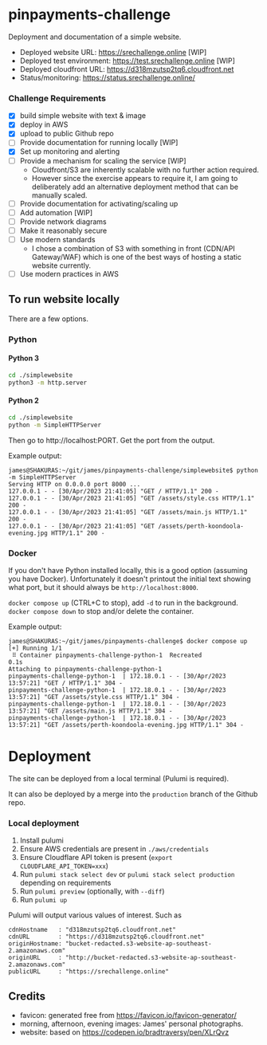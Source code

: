 # pinpayments-challenge

Deployment and documentation of a simple website.

- Deployed website URL: https://srechallenge.online [WIP]
- Deployed test environment: https://test.srechallenge.online [WIP]
- Deployed cloudfront URL: https://d318mzutsp2tq6.cloudfront.net
- Status/monitoring: https://status.srechallenge.online/

### Challenge Requirements

- [x] build simple website with text & image
- [x] deploy in AWS
- [x] upload to public Github repo
- [ ] Provide documentation for running locally [WIP]
- [x] Set up monitoring and alerting
- [ ] Provide a mechanism for scaling the service [WIP]
  - Cloudfront/S3 are inherently scalable with no further action required.
  - However since the exercise appears to require it, I am going to deliberately add an alternative deployment method that can be manually scaled.
- [ ] Provide documentation for activating/scaling up
- [ ] Add automation [WIP]
- [ ] Provide network diagrams
- [ ] Make it reasonably secure
- [ ] Use modern standards
  - I chose a combination of S3 with something in front (CDN/API Gateway/WAF) which is one of the best ways of hosting a static website currently.
- [ ] Use modern practices in AWS

## To run website locally

There are a few options.

### Python

#### Python 3

```bash
cd ./simplewebsite
python3 -m http.server
```

#### Python 2

```bash
cd ./simplewebsite
python -m SimpleHTTPServer
```

Then go to http://localhost:PORT.  Get the port from the output.

Example output:

```log
james@SHAKURAS:~/git/james/pinpayments-challenge/simplewebsite$ python -m SimpleHTTPServer 
Serving HTTP on 0.0.0.0 port 8000 ...
127.0.0.1 - - [30/Apr/2023 21:41:05] "GET / HTTP/1.1" 200 -
127.0.0.1 - - [30/Apr/2023 21:41:05] "GET /assets/style.css HTTP/1.1" 200 -
127.0.0.1 - - [30/Apr/2023 21:41:05] "GET /assets/main.js HTTP/1.1" 200 -
127.0.0.1 - - [30/Apr/2023 21:41:05] "GET /assets/perth-koondoola-evening.jpg HTTP/1.1" 200 -
```

### Docker

If you don't have Python installed locally, this is a good option (assuming you have Docker). Unfortunately it doesn't printout the initial text showing what port, but it should always be `http://localhost:8000`.

`docker compose up` (CTRL+C to stop), add `-d` to run in the background. `docker compose down` to stop and/or delete the container.

Example output:

```log
james@SHAKURAS:~/git/james/pinpayments-challenge$ docker compose up
[+] Running 1/1
 ⠿ Container pinpayments-challenge-python-1  Recreated                                                                                                                                                                                                                       0.1s
Attaching to pinpayments-challenge-python-1
pinpayments-challenge-python-1  | 172.18.0.1 - - [30/Apr/2023 13:57:21] "GET / HTTP/1.1" 304 -
pinpayments-challenge-python-1  | 172.18.0.1 - - [30/Apr/2023 13:57:21] "GET /assets/style.css HTTP/1.1" 304 -
pinpayments-challenge-python-1  | 172.18.0.1 - - [30/Apr/2023 13:57:21] "GET /assets/main.js HTTP/1.1" 304 -
pinpayments-challenge-python-1  | 172.18.0.1 - - [30/Apr/2023 13:57:21] "GET /assets/perth-koondoola-evening.jpg HTTP/1.1" 304 -
```

# Deployment

The site can be deployed from a local terminal (Pulumi is required).

It can also be deployed by a merge into the `production` branch of the Github repo.

### Local deployment

1. Install pulumi
2. Ensure AWS credentials are present in `./aws/credentials`
3. Ensure Cloudflare API token is present (`export CLOUDFLARE_API_TOKEN=xxx`)
4. Run `pulumi stack select dev` or `pulumi stack select production` depending on requirements
5. Run `pulumi preview` (optionally, with `--diff`)
6. Run `pulumi up`

Pulumi will output various values of interest. Such as

```log
cdnHostname   : "d318mzutsp2tq6.cloudfront.net"
cdnURL        : "https://d318mzutsp2tq6.cloudfront.net"
originHostname: "bucket-redacted.s3-website-ap-southeast-2.amazonaws.com"
originURL     : "http://bucket-redacted.s3-website-ap-southeast-2.amazonaws.com"
publicURL     : "https://srechallenge.online"
```

## Credits

- favicon: generated free from https://favicon.io/favicon-generator/
- morning, afternoon, evening images: James' personal photographs.
- website: based on https://codepen.io/bradtraversy/pen/XLrQvz